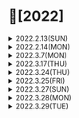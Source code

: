 # 📌[2022]


<details>
<summary> 2022.2.13(SUN)</summary>
<div markdown="1">

## 📝컬렉션 프레임워크


### 컬렉션 프레임워크란?
- 프로그램 구현에 필요한 자료구조를 구현해 놓은 라이브러리
- java.util 패키지에 구현
- 최적화 된 알고리즘을 활용할 수 있어 개발 소요시간을 단축
- 여러 인터페이스와 구현 클래스 사용법을 이해해야 한다.

### Collection
- 하나의 데이터들만 다룬다.
- 하위에 List와 Set 인터페이스가 존재한다.
- List는 선형 자료구조로 ArrayList, LinkedList 등이 존재한다. (순서가 존재, 중복 허용)
- Set은 집합과 닮아 있어서 중복을 허용하지 않는다. 주로 유일한 데이터를 관리할 때 활용하며 순서에 구애받지 않는다.

#### Collection에서 자주 사용하는 메소드
| 메소드 | 설명 |
|:---:|:---:|
| boolean add(E e) | Collection에 객체를 추가|
| void clear() | Collection의 모든 객체를 제거|
| Iterator<E> iterator | Collection을 순환할 반복자를 반환|
| boolean remove(Object o) | Collection에 매개변수에 해당하는 인스턴스가 존재하면 제거|
| int size() | Collection에 있는 요소의 개수를 반환|
	


### Map
- 쌍으로 관리된 객체를 관리하며 Key, Value로 쌍을 만든다.
- Key는 중복될 수 없다.
- HashTable, HashMap, TreeMap, Properties가 존재하며 주로 HashMap을 사용한다. TreeMap의 경우에는 Key에 대해 정렬한다.


</div>
</details>
 
<details>

<summary> 2022.2.14(MON)</summary>
<div markdown="1">

### 1. 자바 collection 프레임워크 실습 공부  
https://github.com/skarns23/Nams/tree/master/learn_java/Chapter12/src/collection

 
 ### 2. Stack
 - 스택은 상자를 쌓듯이 자료를 관리하는 방법
.- 맨 나중에 들어간 요소가 제일 처음으로 나오는 LIFO (Last In First Out) 형식이다.
 ### 4. LinkedList
 - ArrayList에 비해 중간에 자료를 넣고 제거하는 시간이 적게 걸린다.
 - 크기를 동적으로 증가시킬 수 있다.
</div>
</details>
 
<details>
 <summary> 2022.3.7(MON)</summary>
 <div markdown ="1">
  
  ### [백준 단계별 문제 풀기 (for문 ~ 1차원 배열 2번까지)](https://github.com/skarns23/Nams/tree/master/Baek/BaekJoon/src/baekjoon)
  - 기존에 코드의 구성을 할때는 Scanner를 이용하여 입력을 받았는데 [백준 빠른 A+B](https://www.acmicpc.net/problem/15552) 문제를 통해 BufferedReader 와 BufferedWriter 방식의 입 출력형태를 활용해보고 있다.
 
  ### Scanner와 BufferedReader 비교
  1. Scanner는 BufferedReader보다 활용성이 높다.
  - Scanner의 경우 자료형을 지정하여 읽을 수 있는 반면, BufferedReader의 경우에는 String값으로만 읽을 수 있다.
  2. BufferedReader의 경우에는 파싱 (Parsing), 예외처리 (throws Exception or try catch)가 필요하다.
  - 그러나 효율성 및 속도의 측면에서 Scanner보다 BufferedReader가 빠르기때문에 BufferedReader또한 많이 사용된다.
  - 파싱의 경우에는 StringTokenizer을 활용한다.
	 
  
  </div>
 </details>
 
 <details>
 <summary> 2022.3.17(THU)</summary>
 <div markdown ="1">
  
  ### [백준 단계별 문제 풀기 (매일 5문제가량 진행 중 )](https://github.com/skarns23/Nams/tree/master/Baek/BaekJoon/src/baekjoon)
  - 재귀함수 부분의 [하노이 타워 문제](https://www.acmicpc.net/problem/11729)에 대한 공식을 알게되었다.
  - 브루트 포스 중 [체스판 문제](https://www.acmicpc.net/problem/1018)에서 노가다 형식의 코드로 진행하여 코드가 지저분한데 다른 분들의 코드의 경우에는 함수를 선언하여 깔끔하고 좀 더 좋은 방식을 활용한 분들이 많았다.
 - 정렬 부분에서 카운팅 정렬에대해 알게되었으며, 카운팅 정렬의 경우에는 수의 범위가 작을 경우에 사용하는 것이 좋다.
 - 정렬 중 [통계학](https://www.acmicpc.net/problem/2108) 문제에서 최빈값을 구하는 알고리즘에서 애를 먹어서 참고를 했는데, 최빈 값중 두번째로 작은 값을 출력해야해서 카운팅정렬을 활용하는 것이 인상적이였다.
  

  
  </div>
 </details>

 

 <details>
 <summary> 2022.3.24(THU)</summary>
 <div markdown ="1">	 
  ### reduce() 연산
   - 정의된 연산이 아닌 프로그래머가 직접 구현한 연산을 적용
	 
   ``` JAVA 
   T reduce(T identify, BinaryOperator<T>, accumulator)
   ```  
	 
   - 최종 연산으로 스트림의 요소를 소모하며 연산을 수행
   - 배열의 모든 요소의 합을 구하는 reduce() 연산 구현 예
   ```JAVA     
   Arrays.stream(arr).reduce(0, (a,b)->(a+b)); 
   ```
   - 람다식을 직접 구현하거나 람다식이 긴 경우 BinaryOperator를 구현한 클래스를 사용 함
         
  ## 📝 예외처리
     
  ### 프로그램에서의 오류
  - 컴파일 오류 : 프로그램 코드 작성 중 발생하는 문법적 오류 (최근에는 개발 환경에서 대부분 오류 detection 됨)
  - 실행오류 : 실행 중인 프로그램이 의도 하지 않은 동작을 하거나 프로그램이 중지되는 오류
  
  ### 예외 처리의 중요성
  - 프로그램의 비정상 종료를 피하며 시스템이 원활하게 실행되도록 함
- 실행 오류가 발생한 경우 오류의 과정을 재현하는 것이 현실적으로 어려움
- 오류가 발생한 경우 log를 남겨서 추후 log 분석을 통해 그 원인을 파악하여 bug를 수정하는 것이 중요함
### 오류와 예외 클래스
- 시스템 오류 : 가상 머신에서 발생, 프로그래머가 처리할 수 없는 오류 (스택 메모리 오버플로우등)
- 예외 : 프로그램에서 제어 할 수 있는 오류 (읽을려는 파일이 존재하지 않거나, DB연결 실패등)
- 자바는 안정성이 중요한 언어로 대부분 프로그램에서 발생하는 오류에 대해 문법적으로 예외 처리해야함   
 
 </div>
 </details>

 <details>
 <summary> 2022.3.25(FRI)</summary>
 <div markdown ="1">	 
 
### 예외 처리하기와 미루기

- try 블록에는 예외가 발생할 가능성이 있는 코드를 작성하고 try 블록 안에서 예외가 발생하는 경우 catch 블록이 수행됨

```JAVA
try{
  예외가 발생할 수 있는 코드 부분
} catch (처리할 예외 타입 e){
  try 블록 안에서 예외가 발생했을 때 예외를 처리하는 부분
 }
```

#### try-catch-finally 문
- finally 블럭에서 파일을 닫거나 네트웍을 닫는 등의 리소스 해제 구현을 함
- try{} 블럭이 수행되는 경우, finally{} 블럭은 항상 수행 됨
- 여러 개의 예외 블럭이 있는 경우 각각에서 리소스를 해제하지 않고, finally 블록에서 해제하도록 구현


#### try-with-resources 문
- 리소스를 사용하는 경우 close() 하지 않아도 자동으로 해제 되도록 함
- 리소스를 try{} 내부에서 선언해야만 함
- 해당 리소스 클래스가 AutoCloseable 인터페이스를 구현 애햐 함
 
 </div>
 </details>
	  
<details>
 <summary> 2022.3.27(SUN)</summary>
 <div markdown ="1">	 
 
### 예외 처리 미루기
- 예외 처리는 예외가 발생하는 문장에서 try-catch 블록으로 처리하는 방법과 이를 사용하는 부분에서 처리하는 방법 두 가지가 있음
- throws를 이용하면 예외가 발생할 수 있는 부분을 사용하는 문장에서 예외를 처리할 수 있음

### 사용자 정의 예외 클래스 구현하기
- 자바에서 제공되는 예외 클래스외에 프로그래머가 직접 만들어 처리해야하는 예외가 있을 수 있음
- 기존 예외 클래스 중 가장 유사한 예외 클래스를 상속 받아 사용자 정의 예외 클래스를 만듬
- Exception 클래스를 상속해서 만들 수 있음 


## 📝 오류의 로그를 남기기 Logger 활용

### logging
- 시스템 운영에 대한 기록
- 오류가 발생 했을 때 그 오류에 대한 기록을 남겨 디버깅을 용이하게 함
- 로그 파일에 기록하는 코드를 추가하여 필요한 정보가 로그로 남을 수 있도록 함
- 너무 적은 로그 : 정확한 시스템의 상황을 파악하기 어려움
- 너무 많은 로그 : 빈번한 file I/O의 오버헤드와 로그 파일의 백업 문제 발생

### java.util.logging
- 자바에서 기본적으로 제공되는 log package
- 파일이나 콘솔에 로그 내용을 출력할 수 있음
- jre/lib/logging.properties 파일 편집을 통해 로그의 출력방식, 로그 레벨을 변경 가능
- logging 패키지에서 제공하는 로그 레벨은 severe, warning, info, config, fine, finer, finest 임
- 오픈소르로는 log4j를 많이 사용

## 📝 I/O 스트림

### 바이트 단위 입출력 스트림
- InputStream : 바이트 단위 입력 스트림 최상위 추상 클래스

- 주요 하위 클래스
> - FileInputStream : 파일에서 바이트 단위로 자료를 읽음
> - ByteArrayInputStream : byte 배열 메모리에서 바이트 단위로 자료를 읽음
> - FilterInputStream : 기반 스트림에서 자료를 읽을 때 추가 기능을 제공하는 보조 스트림의 상위 클래스 

- OutputStream : 바이트 단위 출력 스트림 최상위 추상 클래스

- 주요 하위 클래스
> - FileOutputStream : 파일에서 바이트 단위로 자료를 씀
> - ByteArrayOutputStream : byte 배열 메모리에서 바이트 단위로 자료를 씀
> - FilterOutputStream : 기반 스트림에서 자료를 쓸 때 추가 기능을 제공하는 보조 스트림의 상위 클래스
 </div>
 </details>
	 
	 
<details>
 <summary> 2022.3.28(MON)</summary>
 <div markdown ="1">	 
 
## 📝 직렬화

### serialization 이란
- 인스턴스의 상태를 그대로 파일 저장하거나 네트웍으로 전송하고 이를 다시 복원하는 방식
- 자바에서는 보조 스트림을 활용하여 직렬화를 제공
- ObjectInputStream과 ObjectOutputStream

### Serializable 인터페이스
- 직렬화는 인스턴스의 내용이 외부로 유출되는 것이므로 프로그래머가 해당 객체에 대한 직렬화 의도를 표시해야 함
- 구현 코드가 없는 marker interface
- 상속해줌으로써 직렬화가 가능하다는 표시
- transient로 선언을 해주면 직렬화를 하지않는다, 직렬화가 불가능한 (소켓) 객체에 선언

### Externalizable 인터페이스
- writerExternal()과 readExternal()메서드를 구현해야 함
- 프로그래머가 직접 객체를 읽고 쓰는 코드를 구현할 수 있음

## 📝 여러가지 입출력 클래스들

### File 클래스
- 파일 개념을 추상화한 클래스
- 입출력 기능은 없고, 파일의 이름, 경로, 읽기 전용등의 속성을 알수 있음
- 이를 지원하는 여러 메서드들이 제공됨

### RandomAccessFile 클래스
- 이불력 클래스 중 유일하게 파일에 대한 입력과 출력을 동시에 할 수 있는 클래스
- 파일 포인터가 있어서 읽고 쓰는 위치의 이동이 가능함
- 다양한 메서드가 제공됨 
 </div>
 </details>
	  
<details>
 <summary> 2022.3.29(TUE)</summary>
 <div markdown ="1">	 

## [데코레이터 패턴을 활용한 커피 머신 프로그램](https://github.com/skarns23/Nams/tree/master/learn_java/Chapter14/src/ch16)

### Decorator Pattern
- 객체의 결합을 통해 기능을 동적으로 유연하게 확장 가능
- 자바의 입출력 스트림은 decorator pattern 임
- 여러 decorator들을 활용하여 다양한 기능을 제공
- 상속 보다 유연한 구현 방식
- 데코레이터는 다른 데코레이터 혹은 컴포넌트를 포함해야 함
- 지속적인 기능의 추가와 제거가 용이함
- 데코레이터와 컴포넌트는 동일하지 않음

## 자바에서 Thread 만들기

### Thread란
- 프로세스가 단순히 실행 중인 프로그램이라면 thread는 프로세스내에서 실제로 작업을 수행하는 주체를 의미
- 모든 프로세스에는 한 개 이상의 thread가 존재하여 작업을 수행
- 실제 작업을 수행하는 단위는 thread 임
- 공유 자원에 대해 동기화 기법이 필요함

### multi-threading
- 여러 thread가 동시에 수행되는 프로그래밍. 여러 작업이 동시에 실행
- thread는 각각 자신만의 작업 공간을 가짐 ( context )
- 각 thread 사이에서 공유하는 자원이 있을 수 있음 ( 자바에서는 static interface )
- 자원을 공유하여 여러 thread가 작업을 수행하는 경우 서로 자원을 차지하려는 race condition이 발생할 수 있음
- 해결을 위해 critical section에 대한 동기화를 구현해야 함


### Thread 구현
- Thread 구현은 Thread 클래스를 상속받아서 구현하는 방법
- Runnable 인터페이스를 상속하여 구현하는 방법
- Thread 클래스를 상속하는 경우 기존에 상속받은 클래스가 없는 경우에 구현 가능
- Runnable 인터페이스는 상속받은 클래스가 있더라도 인터페이스이기때문에 구현가능

### Thread Status
- Runnable: 스레드가 시작되면 스레드 풀에 들어감. CPU 배분을 기다리는 상태 
- Run : 스레드가 CPU를 배분받아 실행되는 상태
- Dead : 스레드가 수행되서 종료된 상태
- Not Runnable : CPU를 점유할 수 없는 상태 3가지의 메소드 호출을 통해서 가능
1) sleep() (ms가 들어감) : 잠시 쉬었다가 실행
2) wait() : 자원을 사용할 수 있는 상태까지 대기 notify(), notifyAll()메소드를 통해 자원 사용가능 여부를 회신
3) join() : 다른 스레드의 실행결과를 참조해야하는 경우 join()을 실행한 스레드가 Not Runnable에 빠지고 다른 스레드가 종료되면 다시 실행

### Thread 우선순위
- Thread.MIN_PRIORITY( 1 ) ~ Thread.MAX_PRIORITY( 10 )
- 디폴트 우선 순위 : Thread.NORMAL_PRIORITY ( 5 )
- 우선 순위가 높을 수록 CPU 배분을 받을 확률이 높다
- setPriority(), getPriority() 메소드 제공

### join()
- 동시에 두 개 이상의 Thread가 실행 될 때 다른 Thread의 결과를 참조 하여 실행해야 하는 경우 join()함수를 사용
- join() 함수를 호출한 Thread가 not-runnable 상태로 감
- 다른 Thread의 실행이 끝나면 runnable 상태로 돌아옴

### interrupt()
- 다른 Thread에 예외를 발생시키는 interrupt를 보냄
- Thread가 join(), sleep(), wait() 메서드에의해 not-runnable 상태일 때 interrupt() 메서드를 호출하면 다시 runnable 상태가 될 수 있음 

### Thread 종료
- 무한 반복의 경우 while(flag)의 flag 변수 값을 false로 바뀌어 종료를 시킴
- Thread 종료하기 예제

``` JAVA
package ch18;

import java.io.IOException;

public class TerminateThread extends Thread{
	
	
	private boolean flag = false;
	int i;
	
	public TerminateThread(String nm) {
		super(nm);
	}
	
	public void run() {
		while(!flag) {
			try {
				System.out.print(this.getName()+" ");
				sleep(100);
			}catch (Exception e) {
				
			}
		}
		System.out.println(getName() +" end");
	}
	public void setFlag(boolean flag) {
		this.flag = flag;
	}
	public static void main(String[] args) throws IOException {
		// TODO Auto-generated method stub
		TerminateThread A = new TerminateThread("A");
		TerminateThread B = new TerminateThread("B");
		TerminateThread C = new TerminateThread("C");
		
		A.start();
		B.start();
		C.start();
		int in;
		while(true) {
			in = System.in.read();
			switch (in) {
			case 'A':
				A.setFlag(true);
				break;
			case 'B':
				B.setFlag(true);
				break;
			case 'C':
				C.setFlag(true);
				break;
			case 'M':
				A.setFlag(true);
				B.setFlag(true);
				C.setFlag(true);
				break;
			}
		}
	}

}
```

 </div>
 </details>
	  
